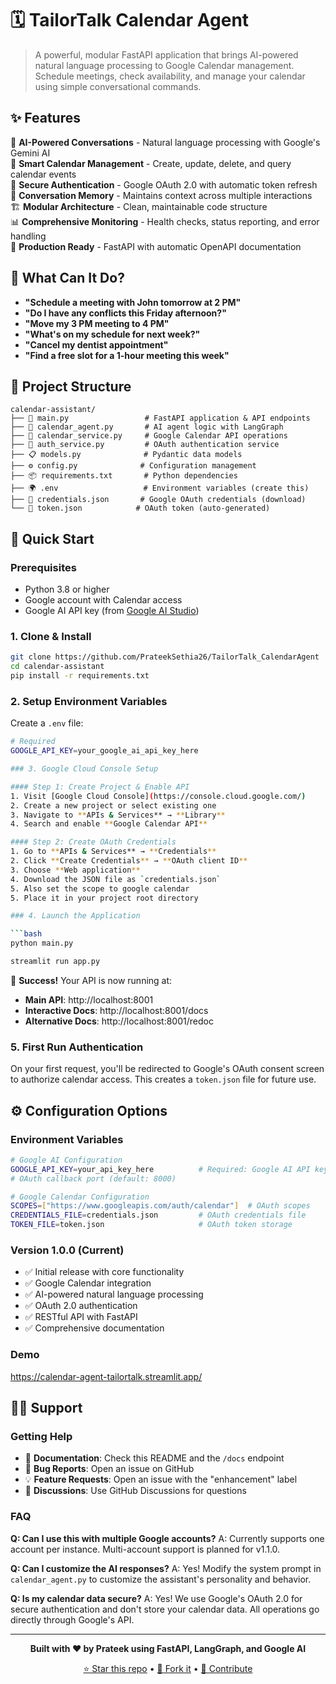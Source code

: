 # 🗓️ TailorTalk Calendar Agent

> A powerful, modular FastAPI application that brings AI-powered natural language processing to Google Calendar management. Schedule meetings, check availability, and manage your calendar using simple conversational commands.

## ✨ Features

🤖 **AI-Powered Conversations** - Natural language processing with Google's Gemini AI  
📅 **Smart Calendar Management** - Create, update, delete, and query calendar events  
🔐 **Secure Authentication** - Google OAuth 2.0 with automatic token refresh  
💬 **Conversation Memory** - Maintains context across multiple interactions  
🏗️ **Modular Architecture** - Clean, maintainable code structure  
📊 **Comprehensive Monitoring** - Health checks, status reporting, and error handling  
🚀 **Production Ready** - FastAPI with automatic OpenAPI documentation  

## 🎯 What Can It Do?

- **"Schedule a meeting with John tomorrow at 2 PM"**
- **"Do I have any conflicts this Friday afternoon?"**
- **"Move my 3 PM meeting to 4 PM"**
- **"What's on my schedule for next week?"**
- **"Cancel my dentist appointment"**
- **"Find a free slot for a 1-hour meeting this week"**

## 📁 Project Structure

```
calendar-assistant/
├── 🚀 main.py                 # FastAPI application & API endpoints
├── 🤖 calendar_agent.py       # AI agent logic with LangGraph
├── 📅 calendar_service.py     # Google Calendar API operations
├── 🔐 auth_service.py         # OAuth authentication service
├── 📋 models.py              # Pydantic data models
├── ⚙️ config.py              # Configuration management
├── 📦 requirements.txt       # Python dependencies
├── 🌍 .env                   # Environment variables (create this)
├── 🔑 credentials.json       # Google OAuth credentials (download)
└── 🎫 token.json            # OAuth token (auto-generated)
```

## 🚀 Quick Start

### Prerequisites
- Python 3.8 or higher
- Google account with Calendar access
- Google AI API key (from [Google AI Studio](https://makersuite.google.com/app/apikey))

### 1. Clone & Install

```bash
git clone https://github.com/PrateekSethia26/TailorTalk_CalendarAgent
cd calendar-assistant
pip install -r requirements.txt
```

### 2. Setup Environment Variables

Create a `.env` file:

```bash
# Required
GOOGLE_API_KEY=your_google_ai_api_key_here

### 3. Google Cloud Console Setup

#### Step 1: Create Project & Enable API
1. Visit [Google Cloud Console](https://console.cloud.google.com/)
2. Create a new project or select existing one
3. Navigate to **APIs & Services** → **Library**
4. Search and enable **Google Calendar API**

#### Step 2: Create OAuth Credentials
1. Go to **APIs & Services** → **Credentials**
2. Click **Create Credentials** → **OAuth client ID**
3. Choose **Web application**
4. Download the JSON file as `credentials.json`
5. Also set the scope to google calendar
5. Place it in your project root directory

### 4. Launch the Application

```bash
python main.py

streamlit run app.py
```

🎉 **Success!** Your API is now running at:
- **Main API**: http://localhost:8001
- **Interactive Docs**: http://localhost:8001/docs
- **Alternative Docs**: http://localhost:8001/redoc

### 5. First Run Authentication

On your first request, you'll be redirected to Google's OAuth consent screen to authorize calendar access. This creates a `token.json` file for future use.


## ⚙️ Configuration Options

### Environment Variables

```bash
# Google AI Configuration
GOOGLE_API_KEY=your_api_key_here          # Required: Google AI API key
# OAuth callback port (default: 8000)

# Google Calendar Configuration  
SCOPES=["https://www.googleapis.com/auth/calendar"]  # OAuth scopes
CREDENTIALS_FILE=credentials.json         # OAuth credentials file
TOKEN_FILE=token.json                     # OAuth token storage
```

### Version 1.0.0 (Current)
- ✅ Initial release with core functionality
- ✅ Google Calendar integration
- ✅ AI-powered natural language processing
- ✅ OAuth 2.0 authentication
- ✅ RESTful API with FastAPI
- ✅ Comprehensive documentation

### Demo

https://calendar-agent-tailortalk.streamlit.app/


## 🙋‍♂️ Support

### Getting Help

- 📖 **Documentation**: Check this README and the `/docs` endpoint
- 🐛 **Bug Reports**: Open an issue on GitHub
- 💡 **Feature Requests**: Open an issue with the "enhancement" label
- 💬 **Discussions**: Use GitHub Discussions for questions

### FAQ

**Q: Can I use this with multiple Google accounts?**
A: Currently supports one account per instance. Multi-account support is planned for v1.1.0.


**Q: Can I customize the AI responses?**
A: Yes! Modify the system prompt in `calendar_agent.py` to customize the assistant's personality and behavior.

**Q: Is my calendar data secure?**
A: Yes! We use Google's OAuth 2.0 for secure authentication and don't store your calendar data. All operations go directly through Google's API.


---

<div align="center">

**Built with ❤️ by Prateek using FastAPI, LangGraph, and Google AI**

[⭐ Star this repo](https://github.com/your-username/calendar-assistant) • [🍴 Fork it](https://github.com/your-username/calendar-assistant/fork) • [📝 Contribute](https://github.com/your-username/calendar-assistant/blob/main/CONTRIBUTING.md)

</div>
